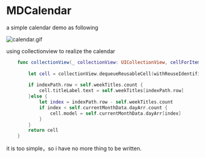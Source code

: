 # MDCalendar

a simple calendar demo as following

![calendar.gif](https://github.com/madaoCN/MDCalendar/blob/master/calendar.gif)

using collectionview to realize the calendar
```swift
    func collectionView(_ collectionView: UICollectionView, cellForItemAt indexPath: IndexPath) -> UICollectionViewCell {
        
        let cell = collectionView.dequeueReusableCell(withReuseIdentifier: String.init(describing: MADCalendarCell.self), for: indexPath) as! MADCalendarCell
        
        if indexPath.row < self.weekTitles.count {
            cell.titleLabel.text = self.weekTitles[indexPath.row]
        }else {
            let index = indexPath.row - self.weekTitles.count
            if index < self.currentMonthData.dayArr.count {                
                cell.model = self.currentMonthData.dayArr[index]
            }
        }
        return cell
    }
```


it is too simple，so i have no more thing to be written.
